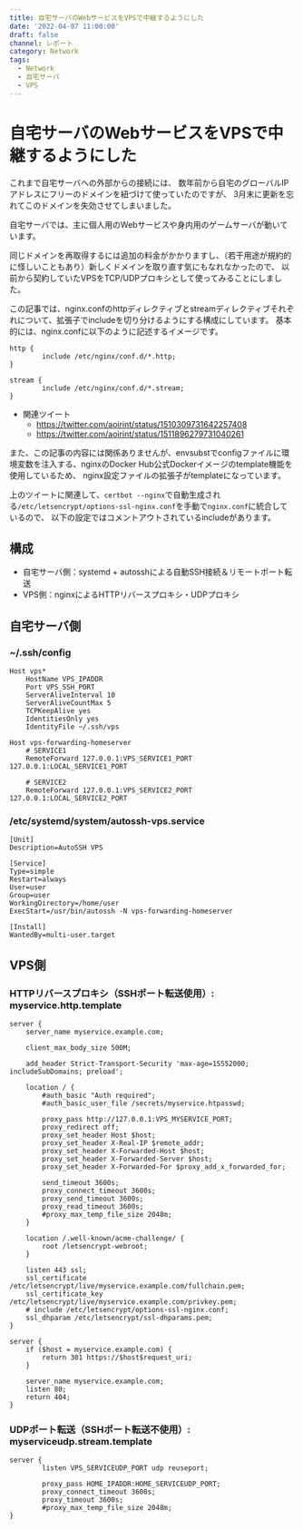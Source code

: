 ```yaml
---
title: 自宅サーバのWebサービスをVPSで中継するようにした
date: '2022-04-07 11:00:00'
draft: false
channel: レポート
category: Network
tags:
  - Network
  - 自宅サーバ
  - VPS
---
```

# 自宅サーバのWebサービスをVPSで中継するようにした

これまで自宅サーバへの外部からの接続には、
数年前から自宅のグローバルIPアドレスにフリーのドメインを紐づけて使っていたのですが、
3月末に更新を忘れてこのドメインを失効させてしまいました。

自宅サーバでは、主に個人用のWebサービスや身内用のゲームサーバが動いています。

同じドメインを再取得するには追加の料金がかかりますし、（若干用途が規約的に怪しいこともあり）新しくドメインを取り直す気にもなれなかったので、
以前から契約していたVPSをTCP/UDPプロキシとして使ってみることにしました。

この記事では、nginx.confのhttpディレクティブとstreamディレクティブそれぞれについて、拡張子でincludeを切り分けるようにする構成にしています。
基本的には、nginx.confに以下のように記述するイメージです。

```nginx
http {
        include /etc/nginx/conf.d/*.http;
}

stream {
        include /etc/nginx/conf.d/*.stream;
}
```

- 関連ツイート
    - <https://twitter.com/aoirint/status/1510309731642257408>
    - <https://twitter.com/aoirint/status/1511896279731040261>

また、この記事の内容には関係ありませんが、envsubstでconfigファイルに環境変数を注入する、nginxのDocker Hub公式Dockerイメージのtemplate機能を使用しているため、
nginx設定ファイルの拡張子がtemplateになっています。

上のツイートに関連して、`certbot --nginx`で自動生成される`/etc/letsencrypt/options-ssl-nginx.conf`を手動で`nginx.conf`に統合しているので、
以下の設定ではコメントアウトされているincludeがあります。

## 構成

- 自宅サーバ側：systemd + autosshによる自動SSH接続＆リモートポート転送
- VPS側：nginxによるHTTPリバースプロキシ・UDPプロキシ

## 自宅サーバ側

### ~/.ssh/config

```ssh
Host vps*
    HostName VPS_IPADDR
    Port VPS_SSH_PORT
    ServerAliveInterval 10
    ServerAliveCountMax 5
    TCPKeepAlive yes
    IdentitiesOnly yes
    IdentityFile ~/.ssh/vps

Host vps-forwarding-homeserver
    # SERVICE1
    RemoteForward 127.0.0.1:VPS_SERVICE1_PORT 127.0.0.1:LOCAL_SERVICE1_PORT

    # SERVICE2
    RemoteForward 127.0.0.1:VPS_SERVICE2_PORT 127.0.0.1:LOCAL_SERVICE2_PORT
```

### /etc/systemd/system/autossh-vps.service

```systemd
[Unit]
Description=AutoSSH VPS

[Service]
Type=simple
Restart=always
User=user
Group=user
WorkingDirectory=/home/user
ExecStart=/usr/bin/autossh -N vps-forwarding-homeserver

[Install]
WantedBy=multi-user.target
```

## VPS側

### HTTPリバースプロキシ（SSHポート転送使用）: myservice.http.template

```nginx
server {
    server_name myservice.example.com;

    client_max_body_size 500M;

    add_header Strict-Transport-Security 'max-age=15552000; includeSubDomains; preload';

    location / {
        #auth_basic "Auth required";
        #auth_basic_user_file /secrets/myservice.htpasswd;

        proxy_pass http://127.0.0.1:VPS_MYSERVICE_PORT;
        proxy_redirect off;
        proxy_set_header Host $host;
        proxy_set_header X-Real-IP $remote_addr;
        proxy_set_header X-Forwarded-Host $host;
        proxy_set_header X-Forwarded-Server $host;
        proxy_set_header X-Forwarded-For $proxy_add_x_forwarded_for;

        send_timeout 3600s;
        proxy_connect_timeout 3600s;
        proxy_send_timeout 3600s;
        proxy_read_timeout 3600s;
        #proxy_max_temp_file_size 2048m;
    }

    location /.well-known/acme-challenge/ {
        root /letsencrypt-webroot;
    }

    listen 443 ssl;
    ssl_certificate /etc/letsencrypt/live/myservice.example.com/fullchain.pem;
    ssl_certificate_key /etc/letsencrypt/live/myservice.example.com/privkey.pem;
    # include /etc/letsencrypt/options-ssl-nginx.conf;
    ssl_dhparam /etc/letsencrypt/ssl-dhparams.pem;
}

server {
    if ($host = myservice.example.com) {
        return 301 https://$host$request_uri;
    }

    server_name myservice.example.com;
    listen 80;
    return 404;
}
```

### UDPポート転送（SSHポート転送不使用）: myserviceudp.stream.template

```nginx
server {
        listen VPS_SERVICEUDP_PORT udp reuseport;

        proxy_pass HOME_IPADDR:HOME_SERVICEUDP_PORT;
        proxy_connect_timeout 3600s;
        proxy_timeout 3600s;
        #proxy_max_temp_file_size 2048m;
}
```

